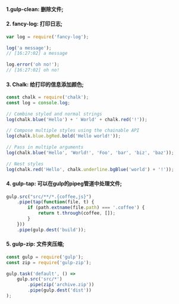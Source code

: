 #### 1.gulp-clean: 删除文件;
#### 2. fancy-log: 打印日志;
```js
var log = require('fancy-log');
 
log('a message');
// [16:27:02] a message
 
log.error('oh no!');
// [16:27:02] oh no!
```

#### 3. Chalk: 给打印的信息添加颜色;
```js
const chalk = require('chalk');
const log = console.log;
 
// Combine styled and normal strings
log(chalk.blue('Hello') + ' World' + chalk.red('!'));
 
// Compose multiple styles using the chainable API
log(chalk.blue.bgRed.bold('Hello world!'));
 
// Pass in multiple arguments
log(chalk.blue('Hello', 'World!', 'Foo', 'bar', 'biz', 'baz'));
 
// Nest styles
log(chalk.red('Hello', chalk.underline.bgBlue('world') + '!'));
```

#### 4. gulp-tap: 可以在gulp的pipeg管道中处理文件;
```js
gulp.src("src/**/*.{coffee,js}")
    .pipe(tap(function(file, t) {
        if (path.extname(file.path) === '.coffee') {
            return t.through(coffee, []);
        }
    }))
    .pipe(gulp.dest('build'));
```
#### 5. gulp-zip: 文件夹压缩;
```js
const gulp = require('gulp');
const zip = require('gulp-zip');
 
gulp.task('default', () =>
    gulp.src('src/*')
        .pipe(zip('archive.zip'))
        .pipe(gulp.dest('dist'))
);
```

